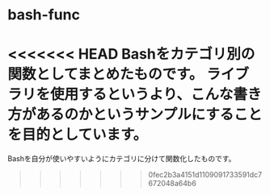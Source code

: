 # bash-func
<<<<<<< HEAD
Bashをカテゴリ別の関数としてまとめたものです。
ライブラリを使用するというより、こんな書き方があるのかというサンプルにすることを目的としています。
=======
Bashを自分が使いやすいようにカテゴリに分けて関数化したものです。
>>>>>>> 0fec2b3a4151d1109091733591dc7672048a64b6
